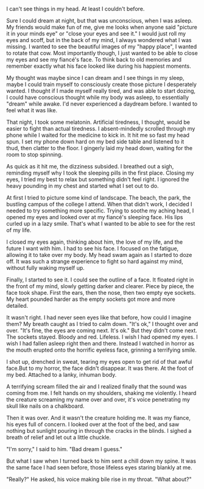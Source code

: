 I can't see things in my head. At least I couldn't before. 

Sure I could dream at night, but that was unconscious, when I was asleep. My friends would make fun of me, give me looks when anyone said "picture it in your minds eye" or "close your eyes and see it." I would just roll my eyes and scoff, but in the back of my mind, I always wondered what I was missing. I wanted to see the beautiful images of my "happy place", I wanted to rotate that cow. Most importantly though, I just wanted to be able to close my eyes and see my fiancé's face. To think back to old memories and remember exactly what his face looked like during his happiest moments. 

My thought was maybe since I can dream and I see things in my sleep, maybe I could train myself to consciously create those picture I desperately wanted. I thought if I made myself really tired, and was able to start dozing, I could have conscious thought while my body was asleep, to essentially "dream" while awake. I'd never experienced a daydream before. I wanted to feel what it was like. 

That night, I took some melatonin. Artificial tiredness, I thought, would be easier to fight than actual tiredness. I absent-mindedly scrolled through my phone while I waited for the medicine to kick in. It hit me so fast my head spun. I set my phone down hard on my bed side table and listened to it thud, then clatter to the floor. I gingerly laid my head down, waiting for the room to stop spinning. 

As quick as it hit me, the dizziness subsided. I breathed out a sigh, reminding myself why I took the sleeping pills in the first place. Closing my eyes, I tried my best to relax but something didn't feel right. I ignored the heavy pounding in my chest and started what I set out to do. 

At first I tried to picture some kind of landscape. The beach, the park, the bustling campus of the college I attend. When that didn't work, I decided I needed to try something more specific. Trying to soothe my aching head, I opened my eyes and looked over at my fiancé's sleeping face. His lips curled up in a lazy smile. That's what I wanted to be able to see for the rest of my life. 

I closed my eyes again, thinking about him, the love of my life, and the future I want with him. I had to see his face. I focused on the fatigue, allowing it to take over my body. My head swam again as I started to doze off. It was such a strange experience to fight so hard against my mind, without fully waking myself up. 

Finally, I started to see it. I could see the outline of a face. It floated right in the front of my mind, slowly getting darker and clearer. Piece by piece, the face took shape. First the ears, then the nose, then two empty eye sockets. My heart pounded harder as the empty sockets got more and more detailed. 

It wasn't right. I had never seen eyes like that before, how could I imagine them? My breath caught as I tried to calm down. "It's ok," I thought over and over. "It's fine, the eyes are coming next. It's ok." But they didn't come next. The sockets stayed. Bloody and red. Lifeless. I wish I had opened my eyes. I wish I had fallen asleep right then and there. Instead I watched in horror as the mouth erupted onto the horrific eyeless face, grinning a terrifying smile. 

I shot up, drenched in sweat, tearing my eyes open to get rid of that awful face.But to my horror, the face didn't disappear. It was there. At the foot of my bed. Attached to a lanky, inhuman body. 

A terrifying scream filled the air and I realized finally that the sound was coming from me. I felt hands on my shoulders, shaking me violently. I heard the creature screaming my name over and over, it's voice penetrating my skull like nails on a chalkboard. 

Then it was over. And it wasn't the creature holding me. It was my fiance, his eyes full of concern. I looked over at the foot of the bed, and saw nothing but sunlight pouring in through the cracks in the blinds. I sighed a breath of relief and let out a little chuckle.  

"I'm sorry," I said to him. "Bad dream I guess." 

But what I saw when I turned back to him sent a chill down my spine. It was the same face I had seen before, those lifeless eyes staring blankly at me. 

"Really?" He asked, his voice making bile rise in my throat. "What about?"